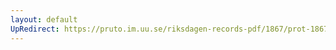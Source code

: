 ```yaml
---
layout: default
UpRedirect: https://pruto.im.uu.se/riksdagen-records-pdf/1867/prot-1867--fk--507/prot-1867--fk--507_001.pdf
---
```


